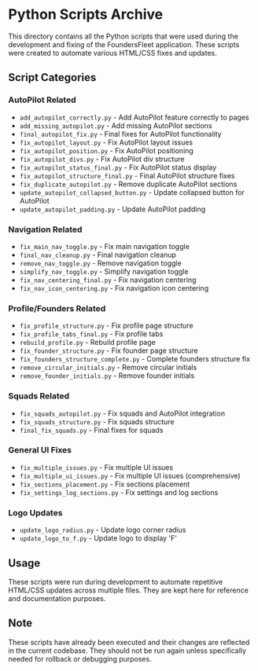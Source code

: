 # Python Scripts Archive

This directory contains all the Python scripts that were used during the development and fixing of the FoundersFleet application. These scripts were created to automate various HTML/CSS fixes and updates.

## Script Categories

### AutoPilot Related
- `add_autopilot_correctly.py` - Add AutoPilot feature correctly to pages
- `add_missing_autopilot.py` - Add missing AutoPilot sections
- `final_autopilot_fix.py` - Final fixes for AutoPilot functionality
- `fix_autopilot_layout.py` - Fix AutoPilot layout issues
- `fix_autopilot_position.py` - Fix AutoPilot positioning
- `fix_autopilot_divs.py` - Fix AutoPilot div structure
- `fix_autopilot_status_final.py` - Fix AutoPilot status display
- `fix_autopilot_structure_final.py` - Final AutoPilot structure fixes
- `fix_duplicate_autopilot.py` - Remove duplicate AutoPilot sections
- `update_autopilot_collapsed_button.py` - Update collapsed button for AutoPilot
- `update_autopilot_padding.py` - Update AutoPilot padding

### Navigation Related
- `fix_main_nav_toggle.py` - Fix main navigation toggle
- `final_nav_cleanup.py` - Final navigation cleanup
- `remove_nav_toggle.py` - Remove navigation toggle
- `simplify_nav_toggle.py` - Simplify navigation toggle
- `fix_nav_centering_final.py` - Fix navigation centering
- `fix_nav_icon_centering.py` - Fix navigation icon centering

### Profile/Founders Related
- `fix_profile_structure.py` - Fix profile page structure
- `fix_profile_tabs_final.py` - Fix profile tabs
- `rebuild_profile.py` - Rebuild profile page
- `fix_founder_structure.py` - Fix founder page structure
- `fix_founders_structure_complete.py` - Complete founders structure fix
- `remove_circular_initials.py` - Remove circular initials
- `remove_founder_initials.py` - Remove founder initials

### Squads Related
- `fix_squads_autopilot.py` - Fix squads and AutoPilot integration
- `fix_squads_structure.py` - Fix squads structure
- `final_fix_squads.py` - Final fixes for squads

### General UI Fixes
- `fix_multiple_issues.py` - Fix multiple UI issues
- `fix_multiple_ui_issues.py` - Fix multiple UI issues (comprehensive)
- `fix_sections_placement.py` - Fix sections placement
- `fix_settings_log_sections.py` - Fix settings and log sections

### Logo Updates
- `update_logo_radius.py` - Update logo corner radius
- `update_logo_to_f.py` - Update logo to display 'F'

## Usage
These scripts were run during development to automate repetitive HTML/CSS updates across multiple files. They are kept here for reference and documentation purposes.

## Note
These scripts have already been executed and their changes are reflected in the current codebase. They should not be run again unless specifically needed for rollback or debugging purposes.